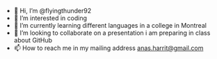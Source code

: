- 👋 Hi, I’m @flyingthunder92
- 👀 I’m interested in coding
- 🌱 I’m currently learning different languages in a college in Montreal
- 💞️ I’m looking to collaborate on a presentation i am preparing in class about GitHub
- 📫 How to reach me in my mailing address anas.harrit@gmail.com

<!---
flyingthunder92/flyingthunder92 is a ✨ special ✨ repository because its `README.md` (this file) appears on your GitHub profile.
You can click the Preview link to take a look at your changes.
--->

